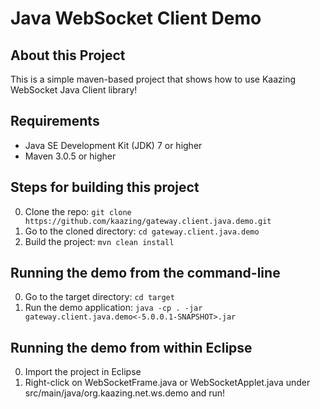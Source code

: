 Java WebSocket Client Demo
========================

About this Project
------------------
This is a simple maven-based project that shows how to use Kaazing WebSocket Java Client library!

Requirements
------------
* Java SE Development Kit (JDK) 7 or higher
* Maven 3.0.5 or higher

Steps for building this project
--------------------------------
0. Clone the repo: ```git clone https://github.com/kaazing/gateway.client.java.demo.git```
0. Go to the cloned directory: ```cd gateway.client.java.demo```
0. Build the project: ```mvn clean install```

Running the demo from the command-line
---------------------------------------
0. Go to the target directory: ```cd target```
0. Run the demo application: ```java -cp . -jar gateway.client.java.demo<-5.0.0.1-SNAPSHOT>.jar```

Running the demo from within Eclipse
------------------------------------
0. Import the project in Eclipse
0. Right-click on WebSocketFrame.java or WebSocketApplet.java under src/main/java/org.kaazing.net.ws.demo and run!
